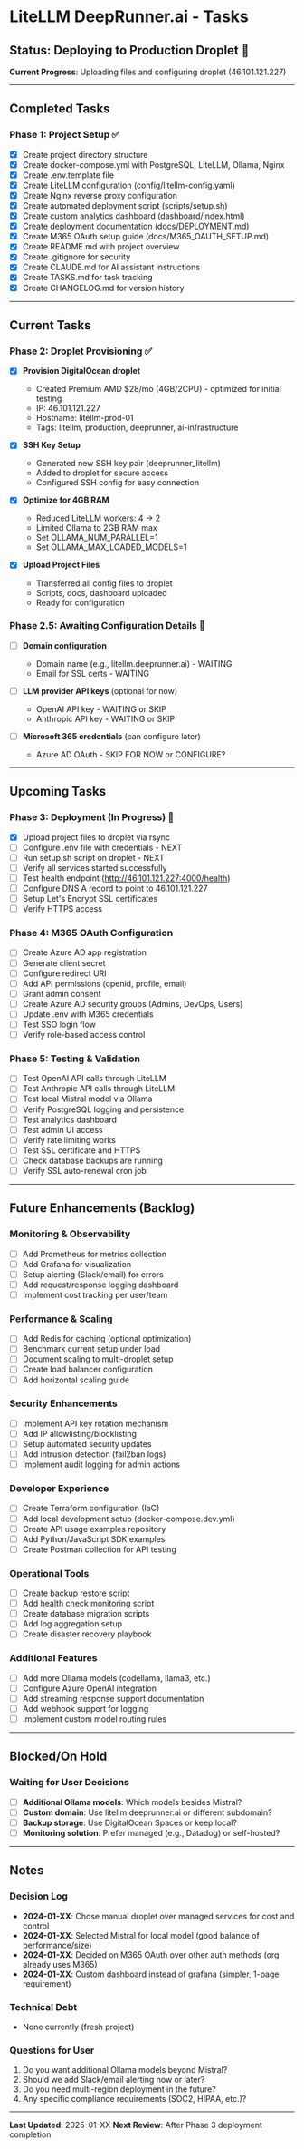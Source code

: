 # LiteLLM DeepRunner.ai - Tasks

## Status: Deploying to Production Droplet 🚀

**Current Progress**: Uploading files and configuring droplet (46.101.121.227)

---

## Completed Tasks

### Phase 1: Project Setup ✅
- [x] Create project directory structure
- [x] Create docker-compose.yml with PostgreSQL, LiteLLM, Ollama, Nginx
- [x] Create .env.template file
- [x] Create LiteLLM configuration (config/litellm-config.yaml)
- [x] Create Nginx reverse proxy configuration
- [x] Create automated deployment script (scripts/setup.sh)
- [x] Create custom analytics dashboard (dashboard/index.html)
- [x] Create deployment documentation (docs/DEPLOYMENT.md)
- [x] Create M365 OAuth setup guide (docs/M365_OAUTH_SETUP.md)
- [x] Create README.md with project overview
- [x] Create .gitignore for security
- [x] Create CLAUDE.md for AI assistant instructions
- [x] Create TASKS.md for task tracking
- [x] Create CHANGELOG.md for version history

---

## Current Tasks

### Phase 2: Droplet Provisioning ✅
- [x] **Provision DigitalOcean droplet**
  - Created Premium AMD $28/mo (4GB/2CPU) - optimized for initial testing
  - IP: 46.101.121.227
  - Hostname: litellm-prod-01
  - Tags: litellm, production, deeprunner, ai-infrastructure

- [x] **SSH Key Setup**
  - Generated new SSH key pair (deeprunner_litellm)
  - Added to droplet for secure access
  - Configured SSH config for easy connection

- [x] **Optimize for 4GB RAM**
  - Reduced LiteLLM workers: 4 → 2
  - Limited Ollama to 2GB RAM max
  - Set OLLAMA_NUM_PARALLEL=1
  - Set OLLAMA_MAX_LOADED_MODELS=1

- [x] **Upload Project Files**
  - Transferred all config files to droplet
  - Scripts, docs, dashboard uploaded
  - Ready for configuration

### Phase 2.5: Awaiting Configuration Details 🔄
- [ ] **Domain configuration**
  - Domain name (e.g., litellm.deeprunner.ai) - WAITING
  - Email for SSL certs - WAITING

- [ ] **LLM provider API keys** (optional for now)
  - OpenAI API key - WAITING or SKIP
  - Anthropic API key - WAITING or SKIP

- [ ] **Microsoft 365 credentials** (can configure later)
  - Azure AD OAuth - SKIP FOR NOW or CONFIGURE?

---

## Upcoming Tasks

### Phase 3: Deployment (In Progress) 🚧
- [x] Upload project files to droplet via rsync
- [ ] Configure .env file with credentials - NEXT
- [ ] Run setup.sh script on droplet - NEXT
- [ ] Verify all services started successfully
- [ ] Test health endpoint (http://46.101.121.227:4000/health)
- [ ] Configure DNS A record to point to 46.101.121.227
- [ ] Setup Let's Encrypt SSL certificates
- [ ] Verify HTTPS access

### Phase 4: M365 OAuth Configuration
- [ ] Create Azure AD app registration
- [ ] Generate client secret
- [ ] Configure redirect URI
- [ ] Add API permissions (openid, profile, email)
- [ ] Grant admin consent
- [ ] Create Azure AD security groups (Admins, DevOps, Users)
- [ ] Update .env with M365 credentials
- [ ] Test SSO login flow
- [ ] Verify role-based access control

### Phase 5: Testing & Validation
- [ ] Test OpenAI API calls through LiteLLM
- [ ] Test Anthropic API calls through LiteLLM
- [ ] Test local Mistral model via Ollama
- [ ] Verify PostgreSQL logging and persistence
- [ ] Test analytics dashboard
- [ ] Test admin UI access
- [ ] Verify rate limiting works
- [ ] Test SSL certificate and HTTPS
- [ ] Check database backups are running
- [ ] Verify SSL auto-renewal cron job

---

## Future Enhancements (Backlog)

### Monitoring & Observability
- [ ] Add Prometheus for metrics collection
- [ ] Add Grafana for visualization
- [ ] Setup alerting (Slack/email) for errors
- [ ] Add request/response logging dashboard
- [ ] Implement cost tracking per user/team

### Performance & Scaling
- [ ] Add Redis for caching (optional optimization)
- [ ] Benchmark current setup under load
- [ ] Document scaling to multi-droplet setup
- [ ] Create load balancer configuration
- [ ] Add horizontal scaling guide

### Security Enhancements
- [ ] Implement API key rotation mechanism
- [ ] Add IP allowlisting/blocklisting
- [ ] Setup automated security updates
- [ ] Add intrusion detection (fail2ban logs)
- [ ] Implement audit logging for admin actions

### Developer Experience
- [ ] Create Terraform configuration (IaC)
- [ ] Add local development setup (docker-compose.dev.yml)
- [ ] Create API usage examples repository
- [ ] Add Python/JavaScript SDK examples
- [ ] Create Postman collection for API testing

### Operational Tools
- [ ] Create backup restore script
- [ ] Add health check monitoring script
- [ ] Create database migration scripts
- [ ] Add log aggregation setup
- [ ] Create disaster recovery playbook

### Additional Features
- [ ] Add more Ollama models (codellama, llama3, etc.)
- [ ] Configure Azure OpenAI integration
- [ ] Add streaming response support documentation
- [ ] Add webhook support for logging
- [ ] Implement custom model routing rules

---

## Blocked/On Hold

### Waiting for User Decisions
- [ ] **Additional Ollama models**: Which models besides Mistral?
- [ ] **Custom domain**: Use litellm.deeprunner.ai or different subdomain?
- [ ] **Backup storage**: Use DigitalOcean Spaces or keep local?
- [ ] **Monitoring solution**: Prefer managed (e.g., Datadog) or self-hosted?

---

## Notes

### Decision Log
- **2024-01-XX**: Chose manual droplet over managed services for cost and control
- **2024-01-XX**: Selected Mistral for local model (good balance of performance/size)
- **2024-01-XX**: Decided on M365 OAuth over other auth methods (org already uses M365)
- **2024-01-XX**: Custom dashboard instead of grafana (simpler, 1-page requirement)

### Technical Debt
- None currently (fresh project)

### Questions for User
1. Do you want additional Ollama models beyond Mistral?
2. Should we add Slack/email alerting now or later?
3. Do you need multi-region deployment in the future?
4. Any specific compliance requirements (SOC2, HIPAA, etc.)?

---

**Last Updated**: 2025-01-XX
**Next Review**: After Phase 3 deployment completion
